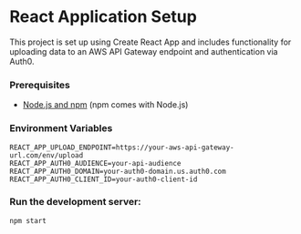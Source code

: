 # React Application Setup

This project is set up using Create React App and includes functionality for uploading data to an AWS API Gateway endpoint and authentication via Auth0.

### Prerequisites

- [Node.js and npm](https://nodejs.org/en/download/) (npm comes with Node.js)

### Environment Variables

```
REACT_APP_UPLOAD_ENDPOINT=https://your-aws-api-gateway-url.com/env/upload
REACT_APP_AUTH0_AUDIENCE=your-api-audience
REACT_APP_AUTH0_DOMAIN=your-auth0-domain.us.auth0.com
REACT_APP_AUTH0_CLIENT_ID=your-auth0-client-id
```

### Run the development server:

```
npm start
```